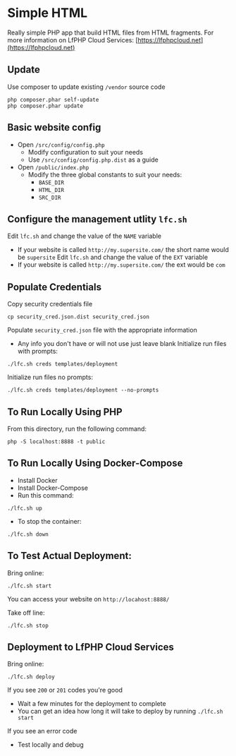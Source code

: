 # Simple HTML
Really simple PHP app that build HTML files from HTML fragments.
For more information on LfPHP Cloud Services:
[https://lfphpcloud.net](https://lfphpcloud.net)

## Update
Use composer to update existing `/vendor` source code
```
php composer.phar self-update
php composer.phar update
```

## Basic website config
* Open `/src/config/config.php`
  * Modify configuration to suit your needs
  * Use `/src/config/config.php.dist` as a guide
* Open `/public/index.php`
  * Modify the three global constants to suit your needs:
    * `BASE_DIR`
    * `HTML_DIR`
    * `SRC_DIR`

## Configure the management utlity `lfc.sh`
Edit `lfc.sh` and change the value of the `NAME` variable
* If your website is called `http://my.supersite.com/` the short name would be `supersite`
Edit `lfc.sh` and change the value of the `EXT` variable
* If your website is called `http://my.supersite.com/` the ext would be `com`

## Populate Credentials
Copy security credentials file
```
cp security_cred.json.dist security_cred.json
```
Populate `security_cred.json` file with the appropriate information
* Any info you don't have or will not use just leave blank
Initialize run files with prompts:
```
./lfc.sh creds templates/deployment
```
Initialize run files no prompts:
```
./lfc.sh creds templates/deployment --no-prompts
```

## To Run Locally Using PHP
From this directory, run the following command:
```
php -S localhost:8888 -t public
```

## To Run Locally Using Docker-Compose
* Install Docker
* Install Docker-Compose
* Run this command:
```
./lfc.sh up
```
* To stop the container:
```
./lfc.sh down
```

## To Test Actual Deployment:
Bring online:
```
./lfc.sh start
```
You can access your website on `http://locahost:8888/`

Take off line:
```
./lfc.sh stop
```

## Deployment to LfPHP Cloud Services
Bring online:
```
./lfc.sh deploy
```
If you see `200` or `201` codes you're good
* Wait a few minutes for the deployment to complete
* You can get an idea how long it will take to deploy by running `./lfc.sh start`

If you see an error code
* Test locally and debug

